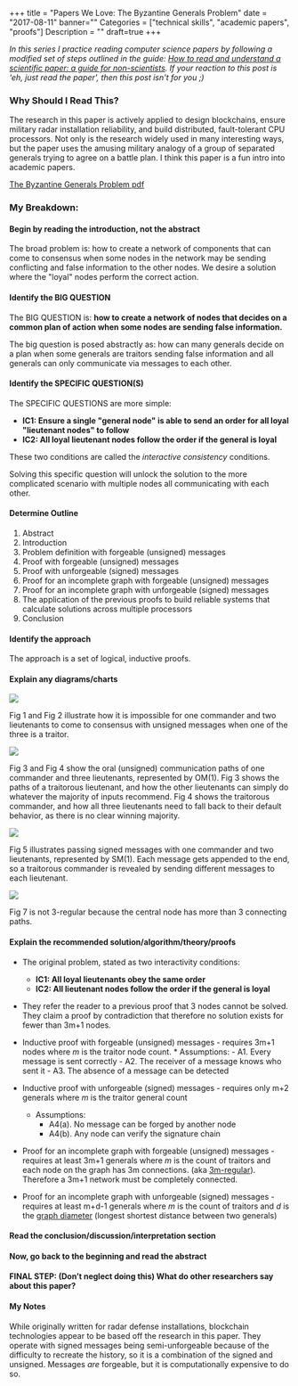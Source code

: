 +++
title = "Papers We Love: The Byzantine Generals Problem"
date = "2017-08-11"
banner=""
Categories = ["technical skills", "academic papers", "proofs"]
Description = ""
draft=true
+++

*In this series I practice reading computer science papers by following a modified set of
steps outlined in the guide:
[How to read and understand a scientific paper: a guide for non-scientists](https://violentmetaphors.com/2013/08/25/how-to-read-and-understand-a-scientific-paper-2/).
If your reaction to this post is 'eh, just read the paper', then this post isn't
for you ;)*

### Why Should I Read This?

The research in this paper is actively applied to design blockchains, ensure
military radar installation reliability, and build distributed, fault-tolerant
CPU processors. Not only is the research widely used in many interesting ways,
but the paper uses the amusing military analogy of a group of separated generals
trying to agree on a battle plan. I think this paper is a fun intro into
academic papers.

[The Byzantine Generals Problem pdf](http://www.andrew.cmu.edu/course/15-749/READINGS/required/resilience/lamport82.pdf)

### My Breakdown:

#### Begin by reading the introduction, not the abstract

The broad problem is: how to create a network of components that can come to
consensus when some nodes in the network may be sending conflicting and
false information to the other nodes. We desire a solution where the "loyal"
nodes perform the correct action.

#### Identify the BIG QUESTION

The BIG QUESTION is: **how to create a network of nodes that decides on a
common plan of action when some nodes are sending false information.**

The big question is posed abstractly as: how can many generals decide on a
plan when some generals are traitors sending false information and all
generals can only communicate via messages to each other.
    
#### Identify the SPECIFIC QUESTION(S)

The SPECIFIC QUESTIONS are more simple: 
- **IC1: Ensure a single "general node" is able to send an order for all
loyal "lieutenant nodes" to follow**
- **IC2: All loyal lieutenant nodes follow the order if the general is loyal**

These two conditions are called the _interactive consistency_ conditions.

Solving this specific question will unlock the solution to the more
complicated scenario with multiple nodes all communicating with each other.

#### Determine Outline
1. Abstract
1. Introduction
1. Problem definition with forgeable (unsigned) messages
1. Proof with forgeable (unsigned) messages
1. Proof with unforgeable (signed) messages
1. Proof for an incomplete graph with forgeable (unsigned) messages
1. Proof for an incomplete graph with unforgeable (signed) messages
1. The application of the previous proofs to build reliable systems that
    calculate solutions across multiple processors
1. Conclusion

#### Identify the approach

The approach is a set of logical, inductive proofs.

#### Explain any diagrams/charts

<img src="/images/generalsfig1fig2.png"></img>

Fig 1 and Fig 2 illustrate how it is impossible for one commander and two
lieutenants to come to consensus with unsigned messages when one of the
three is a traitor. 


<img src="/images/generalsfig3fig4.png"></img>

Fig 3 and Fig 4 show the oral (unsigned) communication paths of one
commander and three lieutenants, represented by OM(1). Fig 3 shows the paths
of a traitorous lieutenant, and how the other lieutenants can simply do
whatever the majority of inputs recommend. Fig 4 shows the traitorous
commander, and how all three lieutenants need to fall back to their default
behavior, as there is no clear winning majority.

<img src="/images/generalsfig5.png"></img>

Fig 5 illustrates passing signed messages with one commander and two
lieutenants, represented by SM(1). Each message gets appended to the end, so
a traitorous commander is revealed by sending different messages to each
lieutenant.

<img src="/images/generalsfig6fig7.png"></img>

Fig 7 is not 3-regular because the central node has more than 3 connecting
paths.

#### Explain the recommended solution/algorithm/theory/proofs
* The original problem, stated as two interactivity conditions:
  - **IC1: All loyal lieutenants obey the same order**
  - **IC2: All lieutenant nodes follow the order if the general is loyal**

* They refer the reader to a previous proof that 3 nodes cannot be solved.
  They claim a proof by contradiction that therefore no solution exists for
  fewer than 3m+1 nodes.

* Inductive proof with forgeable (unsigned) messages - requires 3m+1 nodes
  where *m* is the traitor node count. 
      * Assumptions:
        - A1. Every message is sent correctly
        - A2. The receiver of a message knows who sent it
        - A3. The absence of a message can be detected

*  Inductive proof with unforgeable (signed) messages - requires only m+2
    generals where *m* is the traitor general count
      * Assumptions:
        - A4(a). No message can be forged by another node
        - A4(b). Any node can verify the signature chain

*  Proof for an incomplete graph with forgeable (unsigned) messages -
    requires at least 3m+1 generals where *m* is the count of traitors and
    each node on the graph has 3m connections. (aka
    [3m-regular](https://en.wikipedia.org/wiki/Regular_graph)). Therefore a
    3m+1 network must be completely connected.

*  Proof for an incomplete graph with unforgeable (signed) messages -
    requires at least m+d-1 generals where *m* is the count of traitors and
    *d* is the
    [graph diameter](https://en.wikipedia.org/wiki/Distance_(graph_theory))
    (longest shortest distance between two generals)

#### Read the conclusion/discussion/interpretation section

#### Now, go back to the beginning and read the abstract

#### FINAL STEP: (Don’t neglect doing this) What do other researchers say about this paper?

#### My Notes

While originally written for radar defense installations, blockchain
technologies appear to be based off the research in this paper. They operate
with signed messages being semi-unforgeable because of the difficulty to
recreate the history, so it is a combination of the signed and unsigned.
Messages _are_ forgeable, but it is computationally expensive to do so.

